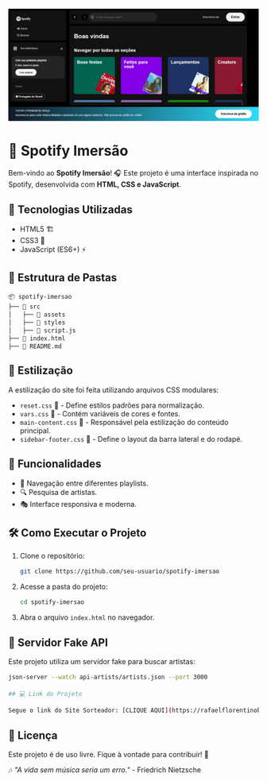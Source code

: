 ![alt text](<clone spotify.jpg>)

# 🎵 Spotify Imersão

Bem-vindo ao **Spotify Imersão**! 🎧 Este projeto é uma interface inspirada no Spotify, desenvolvida com **HTML, CSS e JavaScript**.

## 🚀 Tecnologias Utilizadas
- HTML5 🏗️
- CSS3 🎨
- JavaScript (ES6+) ⚡

## 📂 Estrutura de Pastas
```
📦 spotify-imersao
├── 📂 src
│   ├── 📂 assets
│   ├── 📂 styles
│   ├── 📜 script.js
├── 📜 index.html
├── 📜 README.md
```

## 🎨 Estilização
A estilização do site foi feita utilizando arquivos CSS modulares:
- `reset.css` 🔄 - Define estilos padrões para normalização.
- `vars.css` 🎨 - Contém variáveis de cores e fontes.
- `main-content.css` 📌 - Responsável pela estilização do conteúdo principal.
- `sidebar-footer.css` 📜 - Define o layout da barra lateral e do rodapé.

## 🎼 Funcionalidades
- 📌 Navegação entre diferentes playlists.
- 🔍 Pesquisa de artistas.
- 🎭 Interface responsiva e moderna.

## 🛠️ Como Executar o Projeto
1. Clone o repositório:
   ```sh
   git clone https://github.com/seu-usuario/spotify-imersao
   ```
2. Acesse a pasta do projeto:
   ```sh
   cd spotify-imersao
   ```
3. Abra o arquivo `index.html` no navegador.

## 📡 Servidor Fake API
Este projeto utiliza um servidor fake para buscar artistas:
```sh
json-server --watch api-artists/artists.json --port 3000

## 💻 Link do Projeto

Segue o link do Site Sorteador: [CLIQUE AQUI](https://rafaelflorentinobarbosa.github.io/spotify-imersao/)
```

## 📜 Licença
Este projeto é de uso livre. Fique à vontade para contribuir! 🤝

🎶 *"A vida sem música seria um erro."* - Friedrich Nietzsche

